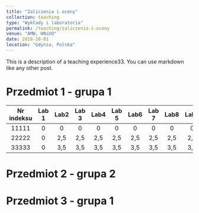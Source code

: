 ```yaml
---
title: "Zaliczenia i oceny"
collection: teaching
type: "Wykłady i laboratoria"
permalink: /teaching/zaliczenia-i-oceny
venue: "AMW, WNiUO"
date: 2018-10-01
location: "Gdynia, Polska"
---
```


This is a description of a teaching experience33. You can use markdown like any other post.

Przedmiot 1 - grupa 1
======

| Nr indeksu      | Lab 1 | Lab2  |Lab 3  | Lab4   |Lab 5  | Lab6   |Lab 7  | Lab8   | Lab9   | Lab10   | LAB KOŃCOWA   | EGZAMIN   |
| :-------------: |:-----:|:-----:|:-----:|:-----: |:-----:|:-----: |:-----:|:-----: |:-----: |:-----:  |:-----:        |:-----:    |
| 11111           | 0     | 0     | 0     | 0      | 0     | 0      | 0     | 0      | 0      | 0       | 0             | 0         |
| 22222           | 0     |   2,5 |   2,5 |   2,5  |   2,5 |   2,5  |   2,5 |   2,5  |   2,5  |   2,5   |   2,5         |   2,5     |
| 33333           | 0     |    3,5|    3,5|    3,5 |    3,5|    3,5 |    3,5|    3,5 |    3,5 |    3,5  |    3,5        |    3,5    |

Przedmiot 2 - grupa 2
======

Przedmiot 3 - grupa 1
======
